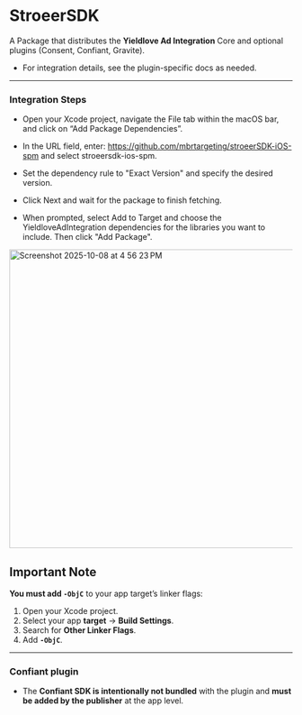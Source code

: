 # StroeerSDK

A Package that distributes the **Yieldlove Ad Integration** Core and optional plugins (Consent, Confiant, Gravite).  

- For integration details, see the plugin-specific docs as needed.

---

### Integration Steps


- Open your Xcode project, navigate the File tab within the macOS bar, and click on “Add Package Dependencies”.

- In the URL field, enter: https://github.com/mbrtargeting/stroeerSDK-iOS-spm and select stroeersdk-ios-spm.

- Set the dependency rule to "Exact Version" and specify the desired version.

- Click Next and wait for the package to finish fetching.

- When prompted, select Add to Target and choose the YieldloveAdIntegration dependencies for the libraries you want to include. Then click "Add Package".
  
<img width="750" height="530" alt="Screenshot 2025-10-08 at 4 56 23 PM" src="https://github.com/user-attachments/assets/7f85ba33-7a2e-40ce-9665-a9197da8a606" />

## Important Note

**You must add `-ObjC`** to your app target’s linker flags:

1. Open your Xcode project.
2. Select your app **target** → **Build Settings**.
3. Search for **Other Linker Flags**.
4. Add **`-ObjC`**.

---

### Confiant plugin
- The **Confiant SDK is intentionally not bundled** with the plugin and **must be added by the publisher** at the app level.
